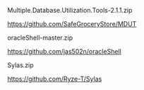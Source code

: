 Multiple.Database.Utilization.Tools-2.1.1.zip

https://github.com/SafeGroceryStore/MDUT

oracleShell-master.zip

https://github.com/jas502n/oracleShell

Sylas.zip

https://github.com/Ryze-T/Sylas